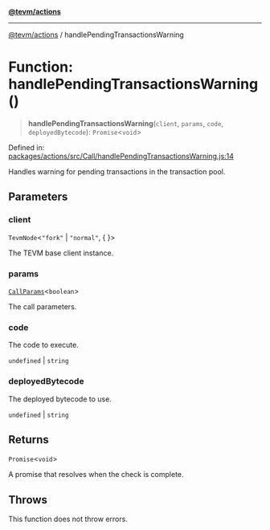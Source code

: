 [**@tevm/actions**](../README.md)

***

[@tevm/actions](../globals.md) / handlePendingTransactionsWarning

# Function: handlePendingTransactionsWarning()

> **handlePendingTransactionsWarning**(`client`, `params`, `code`, `deployedBytecode`): `Promise`\<`void`\>

Defined in: [packages/actions/src/Call/handlePendingTransactionsWarning.js:14](https://github.com/evmts/tevm-monorepo/blob/main/packages/actions/src/Call/handlePendingTransactionsWarning.js#L14)

Handles warning for pending transactions in the transaction pool.

## Parameters

### client

`TevmNode`\<`"fork"` \| `"normal"`, \{ \}\>

The TEVM base client instance.

### params

[`CallParams`](../type-aliases/CallParams.md)\<`boolean`\>

The call parameters.

### code

The code to execute.

`undefined` | `string`

### deployedBytecode

The deployed bytecode to use.

`undefined` | `string`

## Returns

`Promise`\<`void`\>

A promise that resolves when the check is complete.

## Throws

This function does not throw errors.

